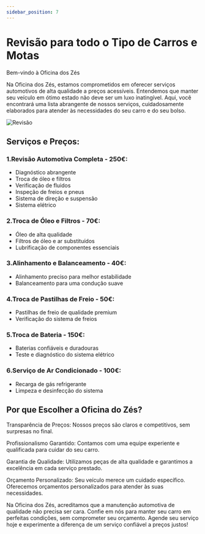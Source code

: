 ```yaml
---
sidebar_position: 7
---
```


# Revisão  para todo o Tipo de Carros e Motas
Bem-vindo à Oficina dos Zés

Na Oficina dos Zés, estamos comprometidos em oferecer serviços automotivos de alta qualidade a preços acessíveis. Entendemos que manter seu veículo em ótimo estado não deve ser um luxo inatingível. Aqui, você encontrará uma lista abrangente de nossos serviços, cuidadosamente elaborados para atender às necessidades do seu carro e do seu bolso.

![Revisão](image-2.png)

## Serviços e Preços:

### 1.Revisão Automotiva Completa - 250€:

- Diagnóstico abrangente
- Troca de óleo e filtros
- Verificação de fluidos
- Inspeção de freios e pneus
- Sistema de direção e suspensão
- Sistema elétrico

### 2.Troca de Óleo e Filtros - 70€:

- Óleo de alta qualidade
- Filtros de óleo e ar substituídos
- Lubrificação de componentes essenciais

### 3.Alinhamento e Balanceamento - 40€:

- Alinhamento preciso para melhor estabilidade
- Balanceamento para uma condução suave

### 4.Troca de Pastilhas de Freio - 50€:

- Pastilhas de freio de qualidade premium
- Verificação do sistema de freios

### 5.Troca de Bateria - 150€:

- Baterias confiáveis e duradouras
- Teste e diagnóstico do sistema elétrico

### 6.Serviço de Ar Condicionado - 100€:

- Recarga de gás refrigerante
- Limpeza e desinfecção do sistema

## Por que Escolher a Oficina do Zés?

Transparência de Preços: Nossos preços são claros e competitivos, sem surpresas no final.

Profissionalismo Garantido: Contamos com uma equipe experiente e qualificada para cuidar do seu carro.

Garantia de Qualidade: Utilizamos peças de alta qualidade e garantimos a excelência em cada serviço prestado.

Orçamento Personalizado: Seu veículo merece um cuidado específico. Oferecemos orçamentos personalizados para atender às suas necessidades.

Na Oficina dos Zés, acreditamos que a manutenção automotiva de qualidade não precisa ser cara. Confie em nós para manter seu carro em perfeitas condições, sem comprometer seu orçamento. Agende seu serviço hoje e experimente a diferença de um serviço confiável a preços justos!
